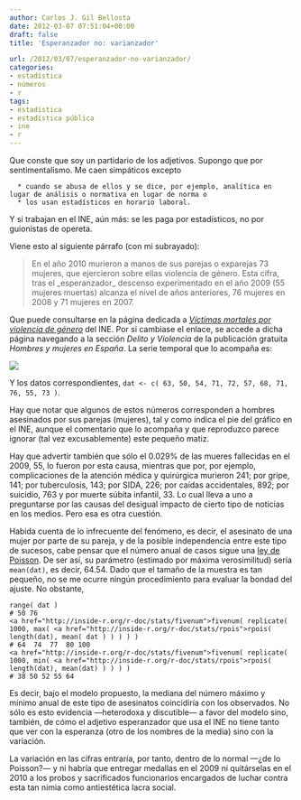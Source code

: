 ```yaml
---
author: Carlos J. Gil Bellosta
date: 2012-03-07 07:51:04+00:00
draft: false
title: 'Esperanzador no: varianzador'

url: /2012/03/07/esperanzador-no-varianzador/
categories:
- estadística
- números
- r
tags:
- estadística
- estadística pública
- ine
- r
---
```


Que conste que soy un partidario de los adjetivos. Supongo que por sentimentalismo. Me caen simpáticos excepto



	  * cuando se abusa de ellos y se dice, por ejemplo, analítica en lugar de análisis o normativa en lugar de norma o
	  * los usan estadísticos en horario laboral.

Y si trabajan en el INE, aún más: se les paga por estadísticos, no por guionistas de opereta.

Viene esto al siguiente párrafo (con mi subrayado):


<blockquote>En el año 2010 murieron a manos de sus parejas o exparejas 73 mujeres, que ejercieron sobre ellas violencia de género. Esta cifra, tras el _esperanzador_ descenso experimentado en el año 2009 (55 mujeres muertas) alcanza el nivel de años anteriores, 76 mujeres en 2008 y 71 mujeres en 2007.</blockquote>


Que puede consultarse en la página dedicada a _[Víctimas mortales por violencia de género](http://www.ine.es/ss/Satellite?L=es_ES&c=INESeccion_C&cid=1259926144037&p=1254735110672&pagename=ProductosYServicios%2FPYSLayout&param3=1259924822888)_ del INE. Por si cambiase el enlace, se accede a dicha página navegando a la sección _Delito y Violencia_ de la publicación gratuita _Hombres y mujeres en España_. La serie temporal que lo acompaña es:

[![](/wp-uploads/2012/03/victimas_violencia_genero.png)
](/wp-uploads/2012/03/victimas_violencia_genero.png)

Y los datos correspondientes, `dat <- c( 63, 50, 54, 71, 72, 57, 68, 71, 76, 55, 73 )`.

Hay que notar que algunos de estos números corresponden a hombres asesinados por sus parejas (mujeres), tal y como indica el pie del gráfico en el INE, aunque el comentario que lo acompaña y que reproduzco parece ignorar (tal vez excusablemente) este pequeño matiz.

Hay que advertir también que sólo el 0.029% de las mueres fallecidas en el 2009, 55, lo fueron por esta causa, mientras que por, por ejemplo, complicaciones de la atención médica y quirúrgica murieron 241; por gripe, 141; por tuberculosis, 143; por SIDA, 226; por caídas accidentales, 892; por suicidio, 763 y por muerte súbita infantil, 33. Lo cual lleva a uno a preguntarse por las causas del desigual impacto de cierto tipo de noticias en los medios. Pero esa es otra cuestión.

Habida cuenta de lo infrecuente del fenómeno, es decir, el asesinato de una mujer por parte de su pareja, y de la posible independencia entre este tipo de sucesos, cabe pensar que el número anual de casos sigue una [ley de Poisson](http://es.wikipedia.org/wiki/Distribuci%C3%B3n_de_Poisson). De ser así, su parámetro (estimado por máxima verosimilitud) sería `mean(dat)`, es decir, 64.54. Dado que el tamaño de la muestra es tan pequeño, no se me ocurre ningún procedimiento para evaluar la bondad del ajuste. No obstante,



    range( dat )
    # 50 76
    <a href="http://inside-r.org/r-doc/stats/fivenum">fivenum( replicate( 1000, max( <a href="http://inside-r.org/r-doc/stats/rpois">rpois( length(dat), mean( dat ) ) ) ) )
    # 64  74  77  80 100
    <a href="http://inside-r.org/r-doc/stats/fivenum">fivenum( replicate( 1000, min( <a href="http://inside-r.org/r-doc/stats/rpois">rpois( length(dat), mean(dat) ) ) ) )
    # 38 50 52 55 64



Es decir, bajo el modelo propuesto, la mediana del número máximo y mínimo anual de este tipo de asesinatos coincidiría con los observados. No sólo es esto evidencia —heterodoxa y discutible— a favor del modelo sino, también, de cómo el adjetivo esperanzador que usa el INE no tiene tanto que ver con la esperanza (otro de los nombres de la media) sino con la variación.

La variación en las cifras entraría, por tanto, dentro de lo normal —¿de lo Poisson?— y ni habría que entregar medallas en el 2009 ni quitárselas en el 2010 a los probos y sacrificados funcionarios encargados de luchar contra esta tan nimia como antiestética lacra social.
